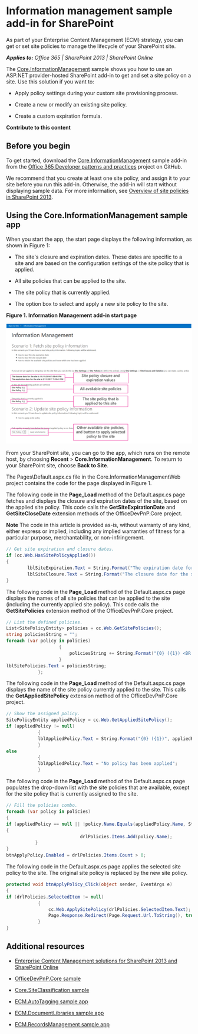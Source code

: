 # Information management sample add-in for SharePoint
As part of your Enterprise Content Management (ECM) strategy, you can get or set site policies to manage the lifecycle of your SharePoint site.

    
 _**Applies to:** Office 365 | SharePoint 2013 | SharePoint Online_

    
The [Core.InformationManagement](https://github.com/OfficeDev/PnP/tree/master/Samples/Core.InformationManagement) sample shows you how to use an ASP.NET provider-hosted SharePoint add-in to get and set a site policy on a site. Use this solution if you want to:
    

- Apply policy settings during your custom site provisioning process. 
    
- Create a new or modify an existing site policy.
    
- Create a custom expiration formula. 
    
 **Contribute to this content**

    

## Before you begin
<a name="sectionSection0"> </a>

To get started, download the  [Core.InformationManagement](https://github.com/OfficeDev/PnP/tree/master/Samples/Core.InformationManagement) sample add-in from the [Office 365 Developer patterns and practices](https://github.com/OfficeDev/PnP/tree/dev) project on GitHub.

We recommend that you create at least one site policy, and assign it to your site before you run this add-in. Otherwise, the add-in will start without displaying sample data. For more information, see  [Overview of site policies in SharePoint 2013](http://technet.microsoft.com/en-US/library/jj219569%28v=office.15%29.aspx).


## Using the Core.InformationManagement sample app
<a name="sectionSection1"> </a>

When you start the app, the start page displays the following information, as shown in Figure 1:


- The site's closure and expiration dates. These dates are specific to a site and are based on the configuration settings of the site policy that is applied.
    
- All site policies that can be applied to the site.
    
- The site policy that is currently applied.
    
- The option box to select and apply a new site policy to the site.
    

**Figure 1. Information Management add-in start page**

![Screenshot of the add-in start page, with site policy closure and expiration values, available and applied site policies, and other policies to apply highlighted.](media/8c5f39f7-700d-4300-bcc4-9ed9edf0e155.png)

From your SharePoint site, you can go to the app, which runs on the remote host, by choosing  **Recent** > **Core.InformationManagement**. To return to your SharePoint site, choose  **Back to Site**.

The Pages\Default.aspx.cs file in the Core.InformationManagementWeb project contains the code for the page displayed in Figure 1. 

The following code in the  **Page_Load** method of the Default.aspx.cs page fetches and displays the closure and expiration dates of the site, based on the applied site policy. This code calls the **GetSiteExpirationDate** and **GetSiteCloseDate** extension methods of the OfficeDevPnP.Core project.


    
**Note**  The code in this article is provided as-is, without warranty of any kind, either express or implied, including any implied warranties of fitness for a particular purpose, merchantability, or non-infringement.




```C#
// Get site expiration and closure dates.
if (cc.Web.HasSitePolicyApplied())
{
        lblSiteExpiration.Text = String.Format("The expiration date for the site is {0}", cc.Web.GetSiteExpirationDate());
        lblSiteClosure.Text = String.Format("The closure date for the site is {0}", cc.Web.GetSiteCloseDate());
}

```

The following code in the  **Page_Load** method of the Default.aspx.cs page displays the names of all site policies that can be applied to the site (including the currently applied site policy). This code calls the **GetSitePolicies** extension method of the OfficeDevPnP.Core project.




```C#
// List the defined policies.
List<SitePolicyEntity> policies = cc.Web.GetSitePolicies();
string policiesString = "";
foreach (var policy in policies)
                    {
                        policiesString += String.Format("{0} ({1}) <BR />", policy.Name, policy.Description);
                    }
lblSitePolicies.Text = policiesString;
            };

```

The following code in the  **Page_Load** method of the Default.aspx.cs page displays the name of the site policy currently applied to the site. This calls the **GetAppliedSitePolicy** extension method of the OfficeDevPnP.Core project.




```C#
// Show the assigned policy.
SitePolicyEntity appliedPolicy = cc.Web.GetAppliedSitePolicy();
if (appliedPolicy != null)
            {
            lblAppliedPolicy.Text = String.Format("{0} ({1})", appliedPolicy.Name, appliedPolicy.Description);
            }
else
            {
            lblAppliedPolicy.Text = "No policy has been applied";
            }

```

The following code in the  **Page_Load** method of the Default.aspx.cs page populates the drop-down list with the site policies that are available, except for the site policy that is currently assigned to the site.




```C#
// Fill the policies combo.
foreach (var policy in policies)
{
if (appliedPolicy == null || !policy.Name.Equals(appliedPolicy.Name, StringComparison.InvariantCultureIgnoreCase))
{
                            drlPolicies.Items.Add(policy.Name);
           }
}
btnApplyPolicy.Enabled = drlPolicies.Items.Count > 0;


```

The following code in the Default.aspx.cs page applies the selected site policy to the site. The original site policy is replaced by the new site policy. 




```C#
protected void btnApplyPolicy_Click(object sender, EventArgs e)
{
if (drlPolicies.SelectedItem != null)
            {
                cc.Web.ApplySitePolicy(drlPolicies.SelectedItem.Text);
                Page.Response.Redirect(Page.Request.Url.ToString(), true);
            }
}

```


## Additional resources
<a name="bk_addresources"> </a>


-  [Enterprise Content Management solutions for SharePoint 2013 and SharePoint Online](https://msdn.microsoft.com/en-us/library/dn904530(v=office.15).aspx)
    
-  [OfficeDevPnP.Core sample](https://github.com/OfficeDev/PnP-Sites-Core/tree/master/Core)
    
-  [Core.SiteClassification sample](https://github.com/OfficeDev/PnP/tree/master/Samples/Core.SiteClassification)
    
-  [ECM.AutoTagging sample app](https://github.com/OfficeDev/PnP/tree/master/Samples/ECM.AutoTagging)
    
-  [ECM.DocumentLibraries sample app](https://github.com/OfficeDev/PnP/tree/master/Samples/ECM.DocumentLibraries)
    
-  [ECM.RecordsManagement sample app](https://github.com/OfficeDev/PnP/tree/master/Samples/ECM.RecordsManagement)
    
